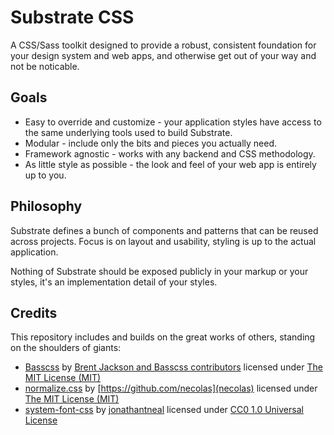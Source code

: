 # Substrate CSS

A CSS/Sass toolkit designed to provide a robust, consistent foundation for your design system and web apps, and otherwise get out of your way and not be noticable.


## Goals

* Easy to override and customize - your application styles have access to the same underlying tools used to build Substrate.
* Modular - include only the bits and pieces you actually need.
* Framework agnostic - works with any backend and CSS methodology.
* As little style as possible - the look and feel of your web app is entirely up to you.


## Philosophy

Substrate defines a bunch of components and patterns that can be reused across projects. Focus is on layout and usability, styling is up to the actual application.

Nothing of Substrate should be exposed publicly in your markup or your styles, it's an implementation detail of your styles.


## Credits

This repository includes and builds on the great works of others, standing on the shoulders of giants:

* [Basscss](http://basscss.com/) by [Brent Jackson and Basscss contributors](https://github.com/basscss) licensed under [The MIT License (MIT)](https://github.com/basscss/basscss/blob/master/LICENSE.md)
* [normalize.css](https://necolas.github.io/normalize.css/) by [https://github.com/necolas](necolas) licensed under [The MIT License (MIT)](https://github.com/necolas/normalize.css/blob/master/LICENSE.md)
* [system-font-css](https://github.com/jonathantneal/system-font-css) by [jonathantneal](https://github.com/jonathantneal) licensed under [CC0 1.0 Universal License](https://github.com/jonathantneal/system-font-css/blob/gh-pages/LICENSE.md)

